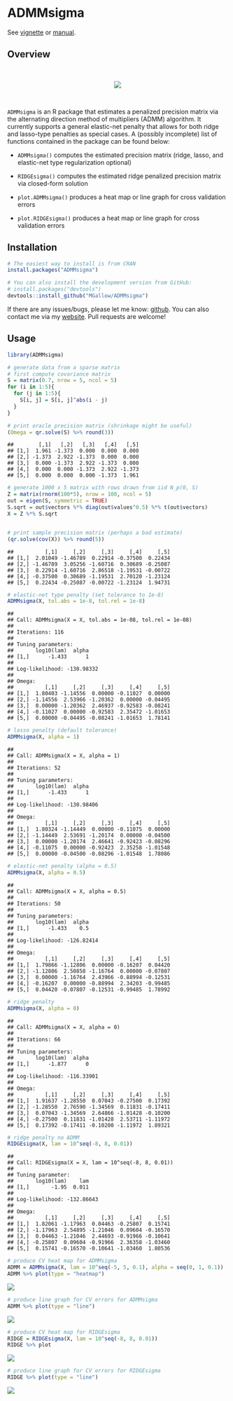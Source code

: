 ADMMsigma
================

See [vignette](https://mgallow.github.io/ADMMsigma/) or [manual](https://github.com/MGallow/ADMMsigma/blob/master/ADMMsigma.pdf).

Overview
--------

<br>

<p align="center">
<img src="lik.gif">
</p>
<br>

`ADMMsigma` is an R package that estimates a penalized precision matrix via the alternating direction method of multipliers (ADMM) algorithm. It currently supports a general elastic-net penalty that allows for both ridge and lasso-type penalties as special cases. A (possibly incomplete) list of functions contained in the package can be found below:

-   `ADMMsigma()` computes the estimated precision matrix (ridge, lasso, and elastic-net type regularization optional)

-   `RIDGEsigma()` computes the estimated ridge penalized precision matrix via closed-form solution

-   `plot.ADMMsigma()` produces a heat map or line graph for cross validation errors

-   `plot.RIDGEsigma()` produces a heat map or line graph for cross validation errors

Installation
------------

``` r
# The easiest way to install is from CRAN
install.packages("ADMMsigma")

# You can also install the development version from GitHub:
# install.packages("devtools")
devtools::install_github("MGallow/ADMMsigma")
```

If there are any issues/bugs, please let me know: [github](https://github.com/MGallow/ADMMsigma/issues). You can also contact me via my [website](http://users.stat.umn.edu/~gall0441/). Pull requests are welcome!

Usage
-----

``` r
library(ADMMsigma)

# generate data from a sparse matrix
# first compute covariance matrix
S = matrix(0.7, nrow = 5, ncol = 5)
for (i in 1:5){
  for (j in 1:5){
    S[i, j] = S[i, j]^abs(i - j)
  }
}

# print oracle precision matrix (shrinkage might be useful)
(Omega = qr.solve(S) %>% round(3))
```

    ##        [,1]   [,2]   [,3]   [,4]   [,5]
    ## [1,]  1.961 -1.373  0.000  0.000  0.000
    ## [2,] -1.373  2.922 -1.373  0.000  0.000
    ## [3,]  0.000 -1.373  2.922 -1.373  0.000
    ## [4,]  0.000  0.000 -1.373  2.922 -1.373
    ## [5,]  0.000  0.000  0.000 -1.373  1.961

``` r
# generate 1000 x 5 matrix with rows drawn from iid N_p(0, S)
Z = matrix(rnorm(100*5), nrow = 100, ncol = 5)
out = eigen(S, symmetric = TRUE)
S.sqrt = out$vectors %*% diag(out$values^0.5) %*% t(out$vectors)
X = Z %*% S.sqrt


# print sample precision matrix (perhaps a bad estimate)
(qr.solve(cov(X)) %>% round(5))
```

    ##          [,1]     [,2]     [,3]     [,4]     [,5]
    ## [1,]  2.01049 -1.46789  0.22914 -0.37500  0.22434
    ## [2,] -1.46789  3.05256 -1.60716  0.30689 -0.25087
    ## [3,]  0.22914 -1.60716  2.86518 -1.19531 -0.00722
    ## [4,] -0.37500  0.30689 -1.19531  2.70120 -1.23124
    ## [5,]  0.22434 -0.25087 -0.00722 -1.23124  1.94731

``` r
# elastic-net type penalty (set tolerance to 1e-8)
ADMMsigma(X, tol.abs = 1e-8, tol.rel = 1e-8)
```

    ## 
    ## Call: ADMMsigma(X = X, tol.abs = 1e-08, tol.rel = 1e-08)
    ## 
    ## Iterations: 116
    ## 
    ## Tuning parameters:
    ##       log10(lam)  alpha
    ## [1,]      -1.433      1
    ## 
    ## Log-likelihood: -130.98332
    ## 
    ## Omega:
    ##          [,1]     [,2]     [,3]     [,4]     [,5]
    ## [1,]  1.80403 -1.14556  0.00000 -0.11027  0.00000
    ## [2,] -1.14556  2.53966 -1.20362  0.00000 -0.04495
    ## [3,]  0.00000 -1.20362  2.46937 -0.92583 -0.08241
    ## [4,] -0.11027  0.00000 -0.92583  2.35472 -1.01653
    ## [5,]  0.00000 -0.04495 -0.08241 -1.01653  1.78141

``` r
# lasso penalty (default tolerance)
ADMMsigma(X, alpha = 1)
```

    ## 
    ## Call: ADMMsigma(X = X, alpha = 1)
    ## 
    ## Iterations: 52
    ## 
    ## Tuning parameters:
    ##       log10(lam)  alpha
    ## [1,]      -1.433      1
    ## 
    ## Log-likelihood: -130.98406
    ## 
    ## Omega:
    ##          [,1]     [,2]     [,3]     [,4]     [,5]
    ## [1,]  1.80324 -1.14449  0.00000 -0.11075  0.00000
    ## [2,] -1.14449  2.53691 -1.20174  0.00000 -0.04500
    ## [3,]  0.00000 -1.20174  2.46641 -0.92423 -0.08296
    ## [4,] -0.11075  0.00000 -0.92423  2.35258 -1.01548
    ## [5,]  0.00000 -0.04500 -0.08296 -1.01548  1.78086

``` r
# elastic-net penalty (alpha = 0.5)
ADMMsigma(X, alpha = 0.5)
```

    ## 
    ## Call: ADMMsigma(X = X, alpha = 0.5)
    ## 
    ## Iterations: 50
    ## 
    ## Tuning parameters:
    ##       log10(lam)  alpha
    ## [1,]      -1.433    0.5
    ## 
    ## Log-likelihood: -126.82414
    ## 
    ## Omega:
    ##          [,1]     [,2]     [,3]     [,4]     [,5]
    ## [1,]  1.79866 -1.12806  0.00000 -0.16207  0.04420
    ## [2,] -1.12806  2.50858 -1.16764  0.00000 -0.07807
    ## [3,]  0.00000 -1.16764  2.43966 -0.88994 -0.12531
    ## [4,] -0.16207  0.00000 -0.88994  2.34203 -0.99485
    ## [5,]  0.04420 -0.07807 -0.12531 -0.99485  1.78992

``` r
# ridge penalty
ADMMsigma(X, alpha = 0)
```

    ## 
    ## Call: ADMMsigma(X = X, alpha = 0)
    ## 
    ## Iterations: 66
    ## 
    ## Tuning parameters:
    ##       log10(lam)  alpha
    ## [1,]      -1.877      0
    ## 
    ## Log-likelihood: -116.33901
    ## 
    ## Omega:
    ##          [,1]     [,2]     [,3]     [,4]     [,5]
    ## [1,]  1.91637 -1.28550  0.07043 -0.27500  0.17392
    ## [2,] -1.28550  2.76590 -1.34569  0.11831 -0.17411
    ## [3,]  0.07043 -1.34569  2.64866 -1.01428 -0.10200
    ## [4,] -0.27500  0.11831 -1.01428  2.53711 -1.11972
    ## [5,]  0.17392 -0.17411 -0.10200 -1.11972  1.89321

``` r
# ridge penalty no ADMM
RIDGEsigma(X, lam = 10^seq(-8, 8, 0.01))
```

    ## 
    ## Call: RIDGEsigma(X = X, lam = 10^seq(-8, 8, 0.01))
    ## 
    ## Tuning parameter:
    ##       log10(lam)    lam
    ## [1,]       -1.95  0.011
    ## 
    ## Log-likelihood: -132.86643
    ## 
    ## Omega:
    ##          [,1]     [,2]     [,3]     [,4]     [,5]
    ## [1,]  1.82061 -1.17963  0.04463 -0.25807  0.15741
    ## [2,] -1.17963  2.54895 -1.21046  0.09604 -0.16570
    ## [3,]  0.04463 -1.21046  2.44693 -0.91966 -0.10641
    ## [4,] -0.25807  0.09604 -0.91966  2.36358 -1.03460
    ## [5,]  0.15741 -0.16570 -0.10641 -1.03460  1.80536

``` r
# produce CV heat map for ADMMsigma
ADMM = ADMMsigma(X, lam = 10^seq(-5, 5, 0.1), alpha = seq(0, 1, 0.1))
ADMM %>% plot(type = "heatmap")
```

![](README_files/figure-markdown_github/unnamed-chunk-2-1.png)

``` r
# produce line graph for CV errors for ADMMsigma
ADMM %>% plot(type = "line")
```

![](README_files/figure-markdown_github/unnamed-chunk-2-2.png)

``` r
# produce CV heat map for RIDGEsigma
RIDGE = RIDGEsigma(X, lam = 10^seq(-8, 8, 0.01))
RIDGE %>% plot
```

![](README_files/figure-markdown_github/unnamed-chunk-2-3.png)

``` r
# produce line graph for CV errors for RIDGEsigma
RIDGE %>% plot(type = "line")
```

![](README_files/figure-markdown_github/unnamed-chunk-2-4.png)
